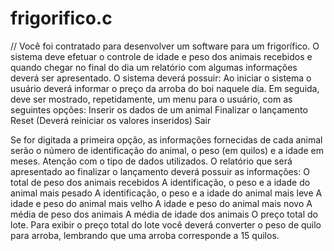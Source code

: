 # frigorifico.c

// Você foi contratado para desenvolver um software para um frigorífico. O sistema deve efetuar o controle de idade e peso dos animais recebidos e quando chegar no final do dia um relatório com algumas informações deverá ser apresentado.
O sistema deverá possuir:
Ao iniciar o sistema o usuário deverá informar o preço da arroba do boi naquele dia.
Em seguida, deve ser mostrado, repetidamente, um menu para o usuário, com as seguintes opções:
Inserir os dados de um animal
Finalizar o lançamento
Reset (Deverá reiniciar os valores inseridos)
Sair

Se for digitada a primeira opção, as informações fornecidas de cada animal serão o número de identificação do animal, o  peso (em quilos) e a idade em meses. Atenção com o tipo de dados utilizados.
O relatório que será apresentado ao finalizar o lançamento deverá possuir as informações:
O total de peso dos animais recebidos
A identificação, o peso e a idade do animal mais pesado
A identificação, o peso e a idade do animal mais leve
A idade e peso do animal mais velho
A idade e peso do animal mais novo
A média de peso dos animais
A média de idade dos animais
O preço total do lote. Para exibir o preço total do lote você deverá converter o peso de quilo para arroba, lembrando que uma arroba corresponde a 15 quilos.

